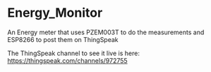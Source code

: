 # Energy_Monitor
An Energy meter that uses PZEM003T to do the measurements and ESP8266 to post them on ThingSpeak

The ThingSpeak channel to see it live is here: https://thingspeak.com/channels/972755
